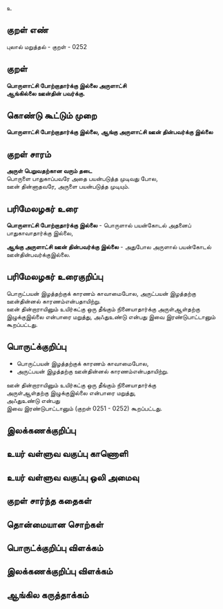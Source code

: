 உ

## குறள் எண் 

புலால் மறுத்தல் - குறள் - 0252  

## குறள் 

**பொருளாட்சி போற்றாதார்க்கு  இல்லை அருளாட்சி  
ஆங்கில்லை ஊன்தின் பவர்க்கு.**

## கொண்டு கூட்டும் முறை  

**பொருளாட்சி போற்றாதார்க்கு இல்லை, ஆங்கு அருளாட்சி ஊன் தின்பவர்க்கு இல்லை**  

## குறள் சாரம் 

**அருள் பெறுவதற்கான வரும் தடை**  
பொருளை பாதுகாப்பவரே அதை பயன்படுத்த முடிவது போல,  
ஊன் தின்னாதவரே, அருளை பயன்படுத்த முடியும்.  

## பரிமேலழகர் உரை

**பொருளாட்சி போற்றாதார்க்கு இல்லை** - பொருளால் பயன்கோடல் அதனைப் பாதுகாவாதார்க்கு இல்லை,  

**ஆங்கு அருளாட்சி ஊன் தின்பவர்க்கு இல்லை** - அதுபோல அருளால் பயன்கோடல் ஊன்தின்பவர்க்குஇல்லை. 

## பரிமேலழகர் உரைகுறிப்பு   

பொருட்பயன் இழத்தற்குக் காரணம் காவாமைபோல, அருட்பயன் இழத்தற்கு ஊன்தின்னல் காரணம்என்பதாயிற்று.  
ஊன் தின்றாராயினும் உயிர்கட்கு ஒரு தீங்கும் நினையாதார்க்கு அருள்ஆள்தற்கு இழுக்குஇல்லை என்பாரை மறுத்து, அஃதுஉண்டு என்பது இவை இரண்டுபாட்டானும் கூறப்பட்டது.   

## பொருட்க்குறிப்பு 

* பொருட்பயன் இழத்தற்குக் காரணம் காவாமைபோல,  
* அருட்பயன் இழத்தற்கு ஊன்தின்னல் காரணம்என்பதாயிற்று.   

ஊன் தின்றாராயினும் உயிர்கட்கு ஒரு தீங்கும் நினையாதார்க்கு  
அருள்ஆள்தற்கு இழுக்குஇல்லை என்பாரை மறுத்து,  
அஃதுஉண்டு என்பது  
இவை இரண்டுபாட்டானும் (குறள் 0251 - 0252)  கூறப்பட்டது.   

## இலக்கணக்குறிப்பு  


## உயர் வள்ளுவ வகுப்பு காணொளி


## உயர் வள்ளுவ வகுப்பு ஒலி அமைவு 

 
## குறள் சார்ந்த கதைகள் 


## தொன்மையான சொற்கள்


## பொருட்க்குறிப்பு விளக்கம்


## இலக்கணக்குறிப்பு விளக்கம்


## ஆங்கில கருத்தாக்கம் 


